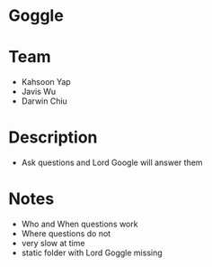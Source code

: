 # Goggle

# Team
  - Kahsoon Yap
  - Javis Wu
  - Darwin Chiu

# Description
  - Ask questions and Lord Google will answer them

# Notes
  - Who and When questions work
  - Where questions do not
  - very slow at time
  - static folder with Lord Goggle missing
